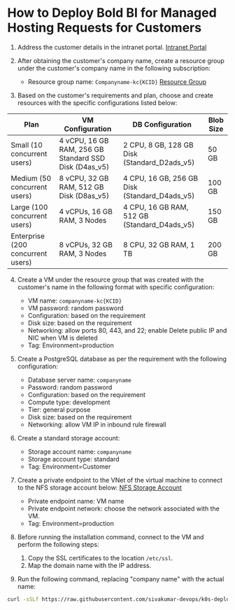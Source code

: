 # How to Deploy Bold BI for Managed Hosting Requests for Customers

1. Address the customer details in the intranet portal.
   [Intranet Portal](https://intranet.syncfusion.com/knowncompany)

2. After obtaining the customer's company name, create a resource group under the customer's company name in the following subscription:
   - Resource group name: `Companyname-kc{KCID}`
   [Resource Group](https://portal.azure.com/#@syncfusion.com/resource/subscriptions/dc8b2cf7-0d80-4d29-bcba-64a228c5c46e/overview)
   
3. Based on the customer's requirements and plan, choose and create resources with the specific configurations listed below:

| Plan                           | VM Configuration                                       | DB Configuration                              | Blob Size |
|--------------------------------|--------------------------------------------------------|-----------------------------------------------|-----------|
| Small (10 concurrent users)   | 4 vCPU, 16 GB RAM, 256 GB Standard SSD Disk (D4as_v5) | 2 CPU, 8 GB, 128 GB Disk (Standard_D2ads_v5)| 50 GB     |
| Medium (50 concurrent users)  | 8 vCPU, 32 GB RAM, 512 GB Disk (D8as_v5)              | 4 CPU, 16 GB, 256 GB Disk (Standard_D4ads_v5)| 100 GB    |
| Large (100 concurrent users)  | 4 vCPUs, 16 GB RAM, 3 Nodes                            | 4 CPU, 16 GB RAM, 512 GB (Standard_D4ads_v5) | 150 GB    |
| Enterprise (200 concurrent users)| 8 vCPUs, 32 GB RAM, 3 Nodes                          | 8 CPU, 32 GB RAM, 1 TB                        | 200 GB    |

4. Create a VM under the resource group that was created with the customer's name in the following format with specific configuration:
   - VM name: `companyname-kc{KCID}`
   - VM password: random password
   - Configuration: based on the requirement
   - Disk size: based on the requirement
   - Networking: allow ports 80, 443, and 22; enable Delete public IP and NIC when VM is deleted
   - Tag: Environment=production

5. Create a PostgreSQL database as per the requirement with the following configuration:
   - Database server name: `companyname`
   - Password: random password
   - Configuration: based on the requirement
   - Compute type: development
   - Tier: general purpose
   - Disk size: based on the requirement
   - Networking: allow VM IP in inbound rule firewall

6. Create a standard storage account:
   - Storage account name: `companyname`
   - Storage account type: standard
   - Tag: Environment=Customer

7. Create a private endpoint to the VNet of the virtual machine to connect to the NFS storage account below:
   [NFS Storage Account](https://portal.azure.com/#@syncfusion.com/resource/subscriptions/dc8b2cf7-0d80-4d29-bcba-64a228c5c46e/resourceGroups/Shared_Resources/providers/Microsoft.Storage/storageAccounts/nfssharedstorageaccount/overview)
   - Private endpoint name: VM name
   - Private endpoint network: choose the network associated with the VM.
   - Tag: Environment=production

8. Before running the installation command, connect to the VM and perform the following steps:
   1. Copy the SSL certificates to the location `/etc/ssl`.
   2. Map the domain name with the IP address.

9. Run the following command, replacing "company name" with the actual name:

```bash
curl -sSLf https://raw.githubusercontent.com/sivakumar-devops/k0s-deploy/main/deploy.sh | sudo bash -s -- --app_base_url=https://companyname.boldbi.com --folder-name="companyname"
